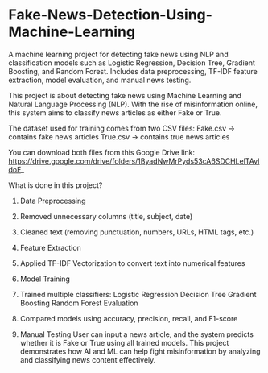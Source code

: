 # Fake-News-Detection-Using-Machine-Learning
A machine learning project for detecting fake news using NLP and classification models such as Logistic Regression, Decision Tree, Gradient Boosting, and Random Forest. Includes data preprocessing, TF-IDF feature extraction, model evaluation, and manual news testing.

This project is about detecting fake news using Machine Learning and Natural Language Processing (NLP). With the rise of misinformation online, this system aims to classify news articles as either Fake or True.

The dataset used for training comes from two CSV files:
Fake.csv → contains fake news articles
True.csv → contains true news articles

You can download both files from this Google Drive link: https://drive.google.com/drive/folders/1ByadNwMrPyds53cA6SDCHLelTAvIdoF_

What is done in this project?
1. Data Preprocessing
2. Removed unnecessary columns (title, subject, date)
3. Cleaned text (removing punctuation, numbers, URLs, HTML tags, etc.)
4. Feature Extraction
5. Applied TF-IDF Vectorization to convert text into numerical features
6. Model Training
7. Trained multiple classifiers:
    Logistic Regression
    Decision Tree
    Gradient Boosting
    Random Forest
    Evaluation

8. Compared models using accuracy, precision, recall, and F1-score

9. Manual Testing
   User can input a news article, and the system predicts whether it is Fake or True using all trained models. This project demonstrates how AI and ML can help fight misinformation by analyzing and classifying news content effectively.
